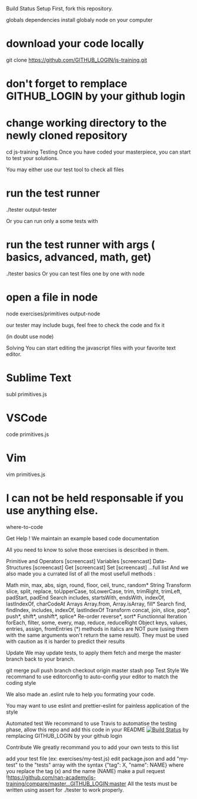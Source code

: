 Build Status
Setup
First, fork this repository.

globals dependencies
install globaly node on your computer

# download your code locally
git clone https://github.com/GITHUB_LOGIN/js-training.git
# don't forget to remplace GITHUB_LOGIN by your github login

# change working directory to the newly cloned repository
cd js-training
Testing
Once you have coded your masterpiece, you can start to test your solutions.

You may either use our test tool to check all files

# run the test runner
./tester
output-tester

Or you can run only a some tests with

# run the test runner with args ( basics, advanced, math, get)
./tester basics
Or you can test files one by one with node

# open a file in node
node exercises/primitives
output-node

our tester may include bugs, feel free to check the code and fix it

(in doubt use node)

Solving
You can start editing the javascript files with your favorite text editor.

# Sublime Text
subl primitives.js

# VSCode
code primitives.js

# Vim
vim primitives.js

# I can not be held responsable if you use anything else.
where-to-code

Get Help !
We maintain an example based code documentation

All you need to know to solve those exercises is described in them.

Primitive and Operators [screencast]
Variables [screencast]
Data-Structures [screencast]
Get [screencast]
Set [screencast]
...full list
And we also made you a currated list of all the most usefull methods :

Math min, max, abs, sign, round, floor, ceil, trunc, random*
String
Transform slice, split, replace, toUpperCase, toLowerCase, trim, trimRight, trimLeft, padStart, padEnd
Search includes, startsWith, endsWith, indexOf, lastIndexOf, charCodeAt
Arrays Array.from, Array.isArray, fill*
Search find, findIndex, includes, indexOf, lastIndexOf
Transform concat, join, slice, pop*, push*, shift*, unshift*, splice*
Re-order reverse*, sort*
Functionnal Iteration forEach, filter, some, every, map, reduce, reduceRight
Object keys, values, entries, assign, fromEntries
(*) methods in italics are NOT pure (using them with the same arguments won't return the same result). They must be used with caution as it is harder to predict their results

Update
We may update tests, to apply them fetch and merge the master branch back to your branch.

git merge pull push branch checkout origin master stash pop
Test Style
We recommand to use editorconfig to auto-config your editor to match the coding style

We also made an .eslint rule to help you formating your code.

You may want to use eslint and prettier-eslint for painless application of the style

Automated test
We recommand to use Travis to automatise the testing phase, allow this repo and add this code in your README [![Build Status](https://travis-ci.org/GITHUB_LOGIN/js-training.svg?branch=master)](https://travis-ci.org/GITHUB_LOGIN/js-training) by remplacing GITHUB_LOGIN by your github login

Contribute
We greatly recommand you to add your own tests to this list

add your test file (ex: exercises/my-test.js)
edit package.json and add "my-test" to the "tests" array with the syntax {"tag": X, "name": NAME} where you replace the tag (x) and the name (NAME)
make a pull request !https://github.com/nan-academy/js-training/compare/master...GITHUB_LOGIN:master
All the tests must be written using assert for ./tester to work properly.
